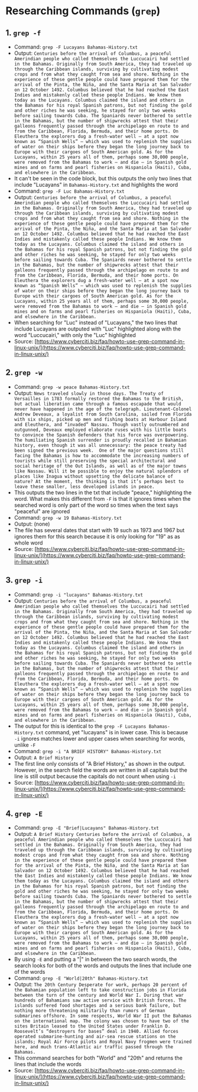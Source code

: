 # Researching Commands (`grep`)

## 1. `grep -f`
  * Command: ```grep -F Lucayans Bahamas-History.txt```
  * Output: ```Centuries before the arrival of Columbus, a peaceful Amerindian people who called themselves the Luccucairi had settled in the Bahamas. Originally from South America, they had traveled up through the Caribbean islands, surviving by cultivating modest crops and from what they caught from sea and shore. Nothing in the experience of these gentle people could have prepared them for the arrival of the Pinta, the Niña, and the Santa Maria at San Salvador on 12 October 1492. Columbus believed that he had reached the East Indies and mistakenly called these people Indians. We know them today as the Lucayans. Columbus claimed the island and others in the Bahamas for his royal Spanish patrons, but not finding the gold and other riches he was seeking, he stayed for only two weeks before sailing towards Cuba.
The Spaniards never bothered to settle in the Bahamas, but the number of shipwrecks attest that their galleons frequently passed through the archipelago en route to and from the Caribbean, Florida, Bermuda, and their home ports. On Eleuthera the explorers dug a fresh-water well — at a spot now known as “Spanish Wells” — which was used to replenish the supplies of water on their ships before they began the long journey back to Europe with their cargoes of South American gold. As for the Lucayans, within 25 years all of them, perhaps some 30,000 people, were removed from the Bahamas to work — and die — in Spanish gold mines and on farms and pearl fisheries on Hispaniola (Haiti), Cuba, and elsewhere in the Caribbean.```
* It can't be seen in the code block, but this outputs the only two lines that include "Lucayans" in `Bahamas-History.txt` and highlights the word
* Command: ```grep -F Luc Bahamas-History.txt```
* Output: ```Centuries before the arrival of Columbus, a peaceful Amerindian people who called themselves the Luccucairi had settled in the Bahamas. Originally from South America, they had traveled up through the Caribbean islands, surviving by cultivating modest crops and from what they caught from sea and shore. Nothing in the experience of these gentle people could have prepared them for the arrival of the Pinta, the Niña, and the Santa Maria at San Salvador on 12 October 1492. Columbus believed that he had reached the East Indies and mistakenly called these people Indians. We know them today as the Lucayans. Columbus claimed the island and others in the Bahamas for his royal Spanish patrons, but not finding the gold and other riches he was seeking, he stayed for only two weeks before sailing towards Cuba.
The Spaniards never bothered to settle in the Bahamas, but the number of shipwrecks attest that their galleons frequently passed through the archipelago en route to and from the Caribbean, Florida, Bermuda, and their home ports. On Eleuthera the explorers dug a fresh-water well — at a spot now known as “Spanish Wells” — which was used to replenish the supplies of water on their ships before they began the long journey back to Europe with their cargoes of South American gold. As for the Lucayans, within 25 years all of them, perhaps some 30,000 people, were removed from the Bahamas to work — and die — in Spanish gold mines and on farms and pearl fisheries on Hispaniola (Haiti), Cuba, and elsewhere in the Caribbean.```
* When searching for "Luc" instead of "Lucayans," the two lines that include Lucayans are outputed with "Luc" highlighted along with the word "Luccucairi," with only the "Luc" highlighted
* Source: [https://www.cyberciti.biz/faq/howto-use-grep-command-in-linux-unix/](https://www.cyberciti.biz/faq/howto-use-grep-command-in-linux-unix/)

## 2. `grep -w`
* Command: ```grep -w peace Bahamas-History.txt```
* Output: ```News traveled slowly in those days. The Treaty of Versailles in 1783 formally restored the Bahamas to the British, but actual liberation came through a famous escapade that would never have happened in the age of the telegraph. Lieutenant-Colonel Andrew Deveaux, a loyalist from South Carolina, sailed from Florida with six ships, picked up men and fishing boats at Harbour Island and Eleuthera, and “invaded” Nassau. Though vastly outnumbered and outgunned, Deveaux employed elaborate ruses with his little boats to convince the Spanish defenders that his force was overpowering. The humiliating Spanish surrender is proudly recalled in Bahamian history, even though it was all unnecessary: the peace treaty had been signed the previous week. 
One of the major questions still facing the Bahamas is how to accommodate the increasing numbers of tourists while still preserving the special architectural and social heritage of the Out Islands, as well as of the major towns like Nassau. Will it be possible to enjoy the natural splendors of places like Inagua without upsetting the delicate balance of nature? At the moment, the thinking is that it’s perhaps best to leave these smaller, less developed islands in peace.```
* This outputs the two lines in the txt that include "peace," highlighting the word. What makes this different from `-F` is that it ignores times when the searched word is only part of the word so times when the text says "peaceful" are ignored
* Command: ```grep -w 19 Bahamas-History.txt```
* Output: (none)
* The file has several dates that start with 19 such as 1973 and 1967 but ignores them for this search because it is only looking for "19" as as whole word
* Source: [https://www.cyberciti.biz/faq/howto-use-grep-command-in-linux-unix/](https://www.cyberciti.biz/faq/howto-use-grep-command-in-linux-unix/)

## 3. `grep -i`
* Command: ```grep -i "lucayans" Bahamas-History.txt```
* Output: ```Centuries before the arrival of Columbus, a peaceful Amerindian people who called themselves the Luccucairi had settled in the Bahamas. Originally from South America, they had traveled up through the Caribbean islands, surviving by cultivating modest crops and from what they caught from sea and shore. Nothing in the experience of these gentle people could have prepared them for the arrival of the Pinta, the Niña, and the Santa Maria at San Salvador on 12 October 1492. Columbus believed that he had reached the East Indies and mistakenly called these people Indians. We know them today as the Lucayans. Columbus claimed the island and others in the Bahamas for his royal Spanish patrons, but not finding the gold and other riches he was seeking, he stayed for only two weeks before sailing towards Cuba.
The Spaniards never bothered to settle in the Bahamas, but the number of shipwrecks attest that their galleons frequently passed through the archipelago en route to and from the Caribbean, Florida, Bermuda, and their home ports. On Eleuthera the explorers dug a fresh-water well — at a spot now known as “Spanish Wells” — which was used to replenish the supplies of water on their ships before they began the long journey back to Europe with their cargoes of South American gold. As for the Lucayans, within 25 years all of them, perhaps some 30,000 people, were removed from the Bahamas to work — and die — in Spanish gold mines and on farms and pearl fisheries on Hispaniola (Haiti), Cuba, and elsewhere in the Caribbean.```
* The output for this is identical to the ```grep -F Lucayans Bahamas-History.txt``` command, yet "lucayans" is in lower case. This is because `-i` ignores matches lower and upper cases when searching for words, unlike `-F`
* Command: ```grep -i "A BRIEF HISTORY" Bahamas-History.txt```
* Output: ```A Brief History```
* The first line only consists of "A Brief History," as shown in the output. However, in the search field the words are written in all capitals but the line is still output because the capitals do not count when using `-i`
* Source: [https://www.cyberciti.biz/faq/howto-use-grep-command-in-linux-unix/](https://www.cyberciti.biz/faq/howto-use-grep-command-in-linux-unix/)

## 4. `grep -E`
* Command: ```grep -E "Brief|Lucayans" Bahamas-History.txt```
* Output: ```A Brief History
Centuries before the arrival of Columbus, a peaceful Amerindian people who called themselves the Luccucairi had settled in the Bahamas. Originally from South America, they had traveled up through the Caribbean islands, surviving by cultivating modest crops and from what they caught from sea and shore. Nothing in the experience of these gentle people could have prepared them for the arrival of the Pinta, the Niña, and the Santa Maria at San Salvador on 12 October 1492. Columbus believed that he had reached the East Indies and mistakenly called these people Indians. We know them today as the Lucayans. Columbus claimed the island and others in the Bahamas for his royal Spanish patrons, but not finding the gold and other riches he was seeking, he stayed for only two weeks before sailing towards Cuba.
The Spaniards never bothered to settle in the Bahamas, but the number of shipwrecks attest that their galleons frequently passed through the archipelago en route to and from the Caribbean, Florida, Bermuda, and their home ports. On Eleuthera the explorers dug a fresh-water well — at a spot now known as “Spanish Wells” — which was used to replenish the supplies of water on their ships before they began the long journey back to Europe with their cargoes of South American gold. As for the Lucayans, within 25 years all of them, perhaps some 30,000 people, were removed from the Bahamas to work — and die — in Spanish gold mines and on farms and pearl fisheries on Hispaniola (Haiti), Cuba, and elsewhere in the Caribbean.```
* By using `-E` and putting a "|" in between the two search words, the search looks for both of the words and outputs the lines that include one of the words
* Command: ```grep -E "World|20th" Bahamas-History.txt```
* Output: ```The 20th Century
Desperate for work, perhaps 20 percent of the Bahamian population left to take construction jobs in Florida between the turn of the century and World War I. During that war hundreds of Bahamians saw active service with British forces. The islands suffered food shortages and a serious bank failure, but nothing more threatening militarily than rumors of German submarines offshore.
In some respects, World War II put the Bahamas on the international map. The colony was chosen to have two of the sites Britain leased to the United States under Franklin D. Roosevelt’s “destroyers for bases” deal in 1940. Allied forces operated submarine-hunting and air-sea rescue stations on the islands; Royal Air Force pilots and Royal Navy frogmen were trained here, and much trans-Atlantic air traffic passed through the Bahamas.```
* This command searches for both "World" and "20th" and returns the lines that include the words
* Source: [https://www.cyberciti.biz/faq/howto-use-grep-command-in-linux-unix/](https://www.cyberciti.biz/faq/howto-use-grep-command-in-linux-unix/)
